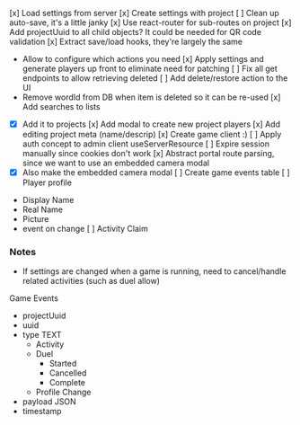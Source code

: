 [x] Load settings from server
[x] Create settings with project
[ ] Clean up auto-save, it's a little janky
[x] Use react-router for sub-routes on project
[x] Add projectUuid to all child objects? It could be needed for QR code validation
[x] Extract save/load hooks, they're largely the same
  - Allow to configure which actions you need
[x] Apply settings and generate players up front to eliminate need for patching
[ ] Fix all get endpoints to allow retrieving deleted
[ ] Add delete/restore action to the UI
  - Remove wordId from DB when item is deleted so it can be re-used
[x] Add searches to lists
  - [x] Add it to projects
[x] Add modal to create new project players
[x] Add editing project meta (name/descrip)
[x] Create game client :)
[ ] Apply auth concept to admin client useServerResource
[ ] Expire session manually since cookies don't work
[x] Abstract portal route parsing, since we want to use an embedded camera modal
  - [x] Also make the embedded camera modal
[ ] Create game events table
[ ] Player profile
  - Display Name
  - Real Name
  - Picture
  - event on change
[ ] Activity Claim

### Notes
- If settings are changed when a game is running, need to cancel/handle related activities (such as duel allow)

Game Events
- projectUuid
- uuid
- type TEXT
  - Activity
  - Duel
    - Started
    - Cancelled
    - Complete
  - Profile Change
- payload JSON
- timestamp